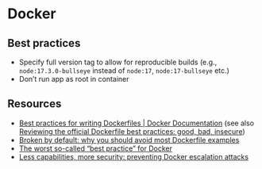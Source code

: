 # Docker

## Best practices

* Specify full version tag to allow for reproducible builds (e.g., `node:17.3.0-bullseye` instead of `node:17`, `node:17-bullseye` etc.)
* Don’t run app as root in container

## Resources

* [Best practices for writing Dockerfiles | Docker Documentation](https://docs.docker.com/develop/develop-images/dockerfile_best-practices/) (see also [Reviewing the official Dockerfile best practices: good, bad, insecure](https://pythonspeed.com/articles/official-docker-best-practices/))
* [Broken by default: why you should avoid most Dockerfile examples](https://pythonspeed.com/articles/dockerizing-python-is-hard/)
* [The worst so-called “best practice” for Docker](https://pythonspeed.com/articles/security-updates-in-docker/)
* [Less capabilities, more security: preventing Docker escalation attacks](https://pythonspeed.com/articles/root-capabilities-docker-security/)
